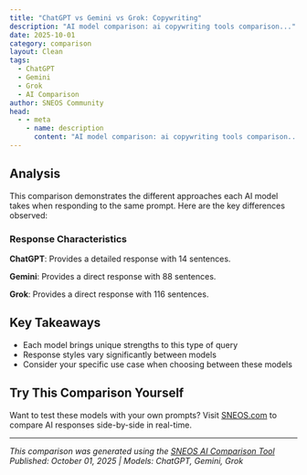 ```yaml
---
title: "ChatGPT vs Gemini vs Grok: Copywriting"
description: "AI model comparison: ai copywriting tools comparison..."
date: 2025-10-01
category: comparison
layout: Clean
tags:
  - ChatGPT
  - Gemini
  - Grok
  - AI Comparison
author: SNEOS Community
head:
  - - meta
    - name: description
      content: "AI model comparison: ai copywriting tools comparison..."
---
```


<ChatComparison
  title="ChatGPT vs Gemini vs Grok: Copywriting"
  prompt="ai copywriting tools comparison"
  :responses='{
    "ChatGPT": "Certainly! Here\u0027s a comparison of some popular AI copywriting tools as of 2024, highlighting their key features, strengths, and typical use cases:\n\n| Tool          | Key Features                                   | Strengths                                | Best For                             | Pricing (approx.)                 |\n|---------------|-----------------------------------------------|------------------------------------------|------------------------------------|----------------------------------|\n| Jasper AI     | Long-form content generation, templates, SEO integration, multiple languages | High-quality, versatile, excellent for various content types | Bloggers, marketers, agencies     | From $29/month                   |\n| Copy.ai       | Marketing copy, social media posts, product descriptions, brainstorming tools | Easy to use, fast output, good for short-form content | Small businesses, startups         | Free tier available; paid from $35/month |\n| Writesonic    | AI article writer, landing pages, ads, product descriptions | Good for e-commerce and ads, easy to use | E-commerce sites, advertisers       | Free tier available; paid from $15/month |\n| Rytr          | Content generation, multiple languages, SEO-friendly | Affordable, beginner-friendly            | Freelancers, small businesses       | Free tier; paid from $9/month    |\n| CopySmith     | Bulk content generation, e-commerce features, plagiarism checker | Good for bulk content, team collaboration | E-commerce, content teams           | From $19/month                   |\n| ClosersCopy   | Sales-focused copy, automation, storytelling templates | Strong sales copy tools, focused on conversion | Sales professionals, marketers     | From $49/month                   |\n| Peppertype.ai | Content ideas, blogs, social media, brand voice customization | Fast and flexible, good for brainstorming | Content creators, agencies          | From $25/month                   |\n\n### Summary:\n- **Jasper AI**: Best for comprehensive, high-volume, long-form content and SEO integration.\n- **Copy.ai**: Great for quick marketing copy and social media content.\n- **Writesonic**: Highly suitable for ads and e-commerce product descriptions.\n- **Rytr**: Budget-friendly with solid base features for beginners.\n- **CopySmith**: Ideal when you need bulk content generation.\n- **ClosersCopy**: Focused on sales conversions and persuasive copy.\n- **Peppertype.ai**: Good for brainstorming and varied content needs.\n\nIf you want, I can help you choose the best tool based on your specific needs or provide more detailed pros and cons!",
    "Gemini": "Okay, let\u0027s break down a comparison of AI copywriting tools. To make this comparison meaningful, I\u0027ll focus on key aspects and provide a table summarizing the key differences.  I\u0027ll cover some of the most popular and effective tools.\n\n**Key Aspects to Consider When Choosing an AI Copywriting Tool:**\n\n*   **Ease of Use:** How intuitive is the interface?  Is there a steep learning curve?\n*   **Content Quality:**  Does the AI generate original, engaging, and accurate content?  Does it require significant editing?\n*   **Variety of Content Types:**  Can it handle blog posts, ad copy, social media posts, product descriptions, website copy, emails, etc.?\n*   **Customization Options:** Can you control the tone of voice, style, length, and target audience?\n*   **SEO Features:** Does it help with keyword research, optimization, and content structure for search engines?\n*   **Pricing:**  What are the different pricing tiers?  Is there a free trial or free plan?  What are the limitations?\n*   **Integration:** Does it integrate with other marketing tools (e.g., WordPress, Google Docs)?\n*   **Customer Support:** Is there good documentation, tutorials, and responsive customer support?\n*   **Originality/Plagiarism:** Does it produce original content or is there a risk of plagiarism?  Does it have a plagiarism checker?\n*   **AI Model \u0026 Updates:**  What AI model is the tool using (e.g., GPT-3, GPT-4)? How often is the model updated to improve performance?\n*    **Templates \u0026 Workflows:** How many templates are included, and are there defined workflows for common copywriting tasks?\n\n**AI Copywriting Tool Comparison Table:**\n\n| Feature             | Jasper (formerly Jarvis) | Copy.ai | Rytr | Scalenut | Writesonic |\n|----------------------|--------------------------|--------------------------|----------------------|-----------------------|--------------------------|\n| **Ease of Use**      | High                     | High                     | Medium                | Medium                | High                      |\n| **Content Quality**   | High (requires input)   | High (requires input)    | Medium-High          | High                  | Medium-High                |\n| **Content Variety**  | Excellent                | Excellent                | Good                 | Excellent             | Good                     |\n| **Customization**     | Excellent                | Excellent                | Good                 | Excellent             | Good                     |\n| **SEO Features**      | Good                     | Basic                   | Basic               | Excellent             | Basic                     |\n| **Pricing**           | Higher                   | Medium                   | Lower                | Medium                | Medium                     |\n| **Free Trial/Plan**   | Limited Trial            | Limited Free Plan        | Limited Free Plan    | Limited Trial       | Limited Free Trial       |\n| **Integration**      | Good                     | Basic                   | Basic               | Good                  | Basic                     |\n| **Customer Support**| Good                     | Good                     | Good                 | Good                  | Good                     |\n| **Originality**       | High (with proper use) | High (with proper use) | Generally High       | High                  | Generally High       |\n| **AI Model**         | GPT-3.5/4                | GPT-3.5/4                | Proprietary          | GPT-3/GPT-4          | GPT-3.5/4                |\n| **Templates/Workflow**| Excellent                | Excellent                | Good                 | Excellent             | Good                     |\n| **Best For**          | Versatile, all-purpose  | Versatile, all-purpose  | Short-form copy      | SEO-focused content | All-purpose, affordable |\n\n**Tool Details \u0026 Elaborations:**\n\n*   **Jasper (formerly Jarvis):**\n    *   **Strengths:**  Considered one of the best for overall quality and versatility.  Excellent for long-form content, marketing copy, and creative writing.  Has a large community and extensive training resources. Robust set of templates and workflows.\n    *   **Weaknesses:**  More expensive than other options. Requires user input to guide the AI effectively.\n    *   **Key Features:** Templates for blog posts, ad copy, email subject lines, product descriptions, AIDA, PAS frameworks, and more.  \u0022Recipes\u0022 for specific content workflows.  Surfer SEO integration.\n    *   **Pricing:**  Subscription-based, with tiers based on word count and features.\n\n*   **Copy.ai:**\n    *   **Strengths:**  User-friendly interface. Good for generating various types of content quickly.  Generates multiple outputs for each prompt, allowing you to choose the best option. Good free plan with limited usage.\n    *   **Weaknesses:**  Content quality can be inconsistent and may require more editing than Jasper. SEO features are not as robust.\n    *   **Key Features:**  Wide range of templates, including blog post outlines, social media captions, website copy, and email marketing. Chrome extension.\n    *   **Pricing:**  Subscription-based, with a free plan and paid tiers based on word count and features.\n\n*   **Rytr:**\n    *   **Strengths:**  Very affordable, especially for beginners.  Good for short-form content like social media posts and ad copy.  Simple and easy to use.\n    *   **Weaknesses:**  Less suitable for long-form content.  Content quality can be variable. Fewer customization options than Jasper or Copy.ai.\n    *   **Key Features:**  Tone of voice selection, multiple language support, and a variety of use cases.\n    *   **Pricing:**  Free plan with limited character count, and paid plans with higher limits.\n\n*   **Scalenut:**\n    *   **Strengths:**  Specifically designed for SEO-focused content.  Helps with keyword research, content planning, and optimization. Excellent content quality.\n    *   **Weaknesses:**  Interface can be a bit overwhelming at first.  May be overkill if you\u0027re not focused on SEO.\n    *   **Key Features:** Keyword research tools, content planner, SEO optimization suggestions, and AI writing assistance.\n    *   **Pricing:**  Subscription-based, with tiers based on the number of SEO reports and AI words generated.\n\n*   **Writesonic:**\n    *   **Strengths:**  Good balance of features and affordability.  Generates decent-quality content for various purposes.  User-friendly interface.\n    *   **Weaknesses:**  Content quality can be inconsistent. SEO features are not as comprehensive as Scalenut.\n    *   **Key Features:**  Landing page generator, article writer, ad copy generator, product description generator.\n    *   **Pricing:**  Subscription-based, with tiers based on word count and features.\n\n**Important Considerations and Recommendations:**\n\n*   **Free Trials/Plans:**  Take advantage of free trials or free plans to test out different tools and see which one best suits your needs and writing style.\n*   **Specific Use Case:** Consider your primary use case. If you need long-form content for SEO, Scalenut or Jasper with Surfer SEO integration might be best. If you need quick social media captions, Rytr or Copy.ai could be sufficient.\n*   **Editing is Still Necessary:**  AI copywriting tools are not a replacement for human editors.  You\u0027ll always need to review and edit the generated content to ensure accuracy, clarity, and consistency with your brand voice.\n*   **Plagiarism Check:** Always run your AI-generated content through a plagiarism checker (like Copyscape or Grammarly Premium) to ensure originality.  While these tools are designed to generate original content, it\u0027s always best to be safe.\n*   **Ethical Considerations:** Be transparent about using AI in your content creation process, especially if you\u0027re publishing content as an expert.\n\n**Beyond the Table:**\n\n*   **Surfer SEO:** While not strictly an AI *copywriting* tool, Surfer SEO is a powerful tool for SEO research and content optimization.  It integrates with Jasper and other tools.\n*   **Grammarly:**  Primarily a grammar and style checker, but its AI-powered suggestions can improve the quality of your writing, regardless of whether you\u0027re using an AI copywriting tool.\n\n**In Conclusion:**\n\nThe best AI copywriting tool for you depends on your specific needs, budget, and technical skills.  Experiment with a few different options to find the one that works best for you. Remember that AI copywriting tools are assistants, not replacements for human creativity and critical thinking.\n",
    "Grok": "AI copywriting tools have become increasingly popular for businesses, marketers, and content creators who want to streamline their content creation process, save time, and generate engaging copy. Below is a detailed comparison of some of the most popular AI copywriting tools as of 2023, based on features, pricing, strengths, weaknesses, and use cases.\n\n---\n\n### **1. Jasper (formerly Jarvis)**\n- **Overview**: Jasper is one of the leading AI copywriting tools, offering a wide range of templates for blog posts, social media content, ad copy, and more. It uses GPT-3 technology to generate human-like text.\n- **Key Features**:\n  - 50\u002B templates for various content types (e.g., email subject lines, blog intros, product descriptions).\n  - Long-form content creation with \u0022Boss Mode\u0022 (now part of Jasper\u0027s standard plans).\n  - Integration with Grammarly and Surfer SEO for optimization.\n  - Multi-language support (25\u002B languages).\n- **Pricing**:\n  - Starts at $49/month for the Creator plan (1 user, unlimited words).\n  - Teams plan at $125/month for collaboration features.\n  - Enterprise plans available for larger organizations.\n- **Strengths**:\n  - Excellent for long-form content and blog writing.\n  - User-friendly interface with a focus on collaboration for teams.\n  - Strong community and regular updates.\n- **Weaknesses**:\n  - Can be expensive for small businesses or solo users.\n  - Output may require editing for nuance or brand voice.\n- **Best For**: Marketers, content creators, and businesses looking for versatile content creation with team collaboration features.\n\n---\n\n### **2. Copy.ai**\n- **Overview**: Copy.ai is a user-friendly AI tool designed for quick, short-form copy such as social media captions, ad copy, and email content. It\u2019s ideal for beginners or those needing fast content.\n- **Key Features**:\n  - Over 90 tools and templates for ads, social media, product descriptions, etc.\n  - \u0022Freestyle\u0022 mode for custom prompts and ideas.\n  - Tone of voice customization.\n  - Multi-language support.\n- **Pricing**:\n  - Free plan with limited word count and features (2,000 words/month).\n  - Pro plan at $49/month (unlimited words, 5 user seats).\n  - Enterprise plans for larger teams.\n- **Strengths**:\n  - Affordable pricing with a generous free plan.\n  - Simple, intuitive interface.\n  - Great for short-form content and quick ideas.\n- **Weaknesses**:\n  - Less effective for long-form content compared to Jasper.\n  - Output can sometimes feel generic or repetitive.\n- **Best For**: Small businesses, startups, and freelancers who need quick, short-form content.\n\n---\n\n### **3. Writesonic**\n- **Overview**: Writesonic offers a mix of short-form and long-form content creation tools, with a focus on marketing copy and SEO optimization. It also uses GPT technology for high-quality output.\n- **Key Features**:\n  - AI Article Writer for long-form content.\n  - Tools for ads, landing pages, product descriptions, and more.\n  - Integration with SEO tools like SEMrush and Surfer SEO.\n  - ChatSonic (an AI chatbot similar to ChatGPT).\n- **Pricing**:\n  - Free plan with limited features (10,000 words/month).\n  - Business plan at $19/month (200,000 words).\n  - Enterprise plans for custom needs.\n- **Strengths**:\n  - Affordable pricing for high word limits.\n  - Strong focus on SEO and marketing content.\n  - ChatSonic adds conversational AI capabilities.\n- **Weaknesses**:\n  - Long-form content may require more editing compared to Jasper.\n  - Interface can feel slightly cluttered.\n- **Best For**: SEO-focused marketers, e-commerce businesses, and those on a budget.\n\n---\n\n### **4. Rytr**\n- **Overview**: Rytr is a budget-friendly AI writing tool that caters to users who need simple, quick content for various purposes. It\u2019s lightweight and easy to use.\n- **Key Features**:\n  - 40\u002B use cases and templates (e.g., blog ideas, emails, social media posts).\n  - Tone and language customization.\n  - Chrome extension for on-the-go writing.\n  - Multi-language support.\n- **Pricing**:\n  - Free plan with limited characters (10,000/month).\n  - Saver plan at $9/month (100,000 characters).\n  - Unlimited plan at $29/month.\n- **Strengths**:\n  - Extremely affordable with a functional free plan.\n  - Simple and beginner-friendly.\n  - Good for quick content generation.\n- **Weaknesses**:\n  - Limited features compared to competitors.\n  - Output quality may not be as polished for complex content.\n- **Best For**: Freelancers, students, and small businesses with tight budgets.\n\n---\n\n### **5. Anyword**\n- **Overview**: Anyword is an AI copywriting tool tailored for performance marketing, focusing on ad copy, email campaigns, and landing pages with data-driven insights.\n- **Key Features**:\n  - Predictive performance scoring for copy (predicts engagement).\n  - Custom AI models for specific brand voices.\n  - Tools for ads, emails, and SMS campaigns.\n  - Integration with ad platforms like Google and Meta.\n- **Pricing**:\n  - Free plan with limited features (1,000 words/month).\n  - Starter plan at $49/month (30,000 words).\n  - Data-Driven plan at $99/month for advanced features.\n- **Strengths**:\n  - Unique focus on performance marketing with predictive analytics.\n  - Great for ad copy and conversion-focused content.\n  - Custom AI models for brand consistency.\n- **Weaknesses**:\n  - Not ideal for long-form content or creative writing.\n  - Higher pricing for advanced features.\n- **Best For**: Digital marketers and businesses focused on ads and conversions.\n\n---\n\n### **Comparison Table**\n\n| Tool        | Best For                     | Free Plan?       | Starting Price | Long-Form Content? | SEO Focus? | Unique Feature                  |\n|-------------|------------------------------|------------------|----------------|--------------------|------------|---------------------------------|\n| Jasper      | Versatile content creators  | No               | $49/month      | Yes                | Yes        | Boss Mode, team collaboration  |\n| Copy.ai     | Short-form content          | Yes (limited)    | $49/month      | Limited            | No         | Freestyle mode                 |\n| Writesonic  | SEO and marketing content   | Yes (limited)    | $19/month      | Yes                | Yes        | ChatSonic (AI chatbot)         |\n| Rytr        | Budget-friendly writing     | Yes (limited)    | $9/month       | Limited            | No         | Chrome extension               |\n| Anyword     | Performance marketing       | Yes (limited)    | $49/month      | No                 | No         | Predictive performance scoring |\n\n---\n\n### **Factors to Consider When Choosing an AI Copywriting Tool**\n1. **Content Type**: Do you need long-form (blogs, articles) or short-form (ads, captions) content? Tools like Jasper and Writesonic excel at long-form, while Copy.ai and Anyword are better for short-form.\n2. **Budget**: If you\u2019re on a tight budget, Rytr or Writesonic offer affordable plans with decent features.\n3. **Ease of Use**: Tools like Copy.ai and Rytr have simpler interfaces, ideal for beginners.\n4. **Special Features**: Need SEO integration? Go for Writesonic or Jasper. Need performance metrics for ads? Anyword is a strong choice.\n5. **Team Collaboration**: Jasper and Copy.ai offer robust collaboration features for teams.\n\n---\n\n### **Conclusion**\n- If you\u2019re looking for a **versatile, all-in-one tool**, Jasper is the top choice despite its higher cost.\n- For **budget-conscious users**, Rytr or Writesonic provide great value.\n- For **short-form marketing copy**, Copy.ai and Anyword are excellent options, especially if you\u2019re focused on ads and conversions.\n\nEach tool has its strengths, so the best choice depends on your specific needs, budget, and content goals. Many of these tools offer free trials or plans, so testing a few before committing is a good idea. Have specific needs or use cases? Let me know, and I can dive deeper into a particular tool!"
  }'
  published-date="16:56"
/>

## Analysis

This comparison demonstrates the different approaches each AI model takes when responding to the same prompt. Here are the key differences observed:

### Response Characteristics

**ChatGPT**: Provides a detailed response with 14 sentences. 

**Gemini**: Provides a direct response with 88 sentences. 

**Grok**: Provides a direct response with 116 sentences. 

## Key Takeaways

- Each model brings unique strengths to this type of query
- Response styles vary significantly between models
- Consider your specific use case when choosing between these models

## Try This Comparison Yourself

Want to test these models with your own prompts? Visit [SNEOS.com](https://sneos.com) to compare AI responses side-by-side in real-time.

---

*This comparison was generated using the [SNEOS AI Comparison Tool](https://sneos.com)*
*Published: October 01, 2025 | Models: ChatGPT, Gemini, Grok*
